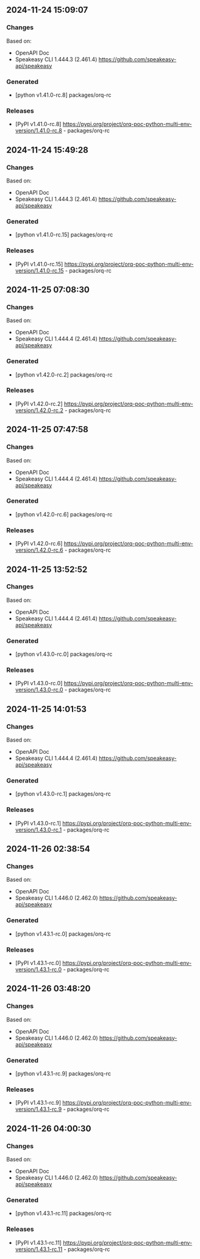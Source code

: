 

## 2024-11-24 15:09:07
### Changes
Based on:
- OpenAPI Doc  
- Speakeasy CLI 1.444.3 (2.461.4) https://github.com/speakeasy-api/speakeasy
### Generated
- [python v1.41.0-rc.8] packages/orq-rc
### Releases
- [PyPI v1.41.0-rc.8] https://pypi.org/project/orq-poc-python-multi-env-version/1.41.0-rc.8 - packages/orq-rc

## 2024-11-24 15:49:28
### Changes
Based on:
- OpenAPI Doc  
- Speakeasy CLI 1.444.3 (2.461.4) https://github.com/speakeasy-api/speakeasy
### Generated
- [python v1.41.0-rc.15] packages/orq-rc
### Releases
- [PyPI v1.41.0-rc.15] https://pypi.org/project/orq-poc-python-multi-env-version/1.41.0-rc.15 - packages/orq-rc

## 2024-11-25 07:08:30
### Changes
Based on:
- OpenAPI Doc  
- Speakeasy CLI 1.444.4 (2.461.4) https://github.com/speakeasy-api/speakeasy
### Generated
- [python v1.42.0-rc.2] packages/orq-rc
### Releases
- [PyPI v1.42.0-rc.2] https://pypi.org/project/orq-poc-python-multi-env-version/1.42.0-rc.2 - packages/orq-rc

## 2024-11-25 07:47:58
### Changes
Based on:
- OpenAPI Doc  
- Speakeasy CLI 1.444.4 (2.461.4) https://github.com/speakeasy-api/speakeasy
### Generated
- [python v1.42.0-rc.6] packages/orq-rc
### Releases
- [PyPI v1.42.0-rc.6] https://pypi.org/project/orq-poc-python-multi-env-version/1.42.0-rc.6 - packages/orq-rc

## 2024-11-25 13:52:52
### Changes
Based on:
- OpenAPI Doc  
- Speakeasy CLI 1.444.4 (2.461.4) https://github.com/speakeasy-api/speakeasy
### Generated
- [python v1.43.0-rc.0] packages/orq-rc
### Releases
- [PyPI v1.43.0-rc.0] https://pypi.org/project/orq-poc-python-multi-env-version/1.43.0-rc.0 - packages/orq-rc

## 2024-11-25 14:01:53
### Changes
Based on:
- OpenAPI Doc  
- Speakeasy CLI 1.444.4 (2.461.4) https://github.com/speakeasy-api/speakeasy
### Generated
- [python v1.43.0-rc.1] packages/orq-rc
### Releases
- [PyPI v1.43.0-rc.1] https://pypi.org/project/orq-poc-python-multi-env-version/1.43.0-rc.1 - packages/orq-rc

## 2024-11-26 02:38:54
### Changes
Based on:
- OpenAPI Doc  
- Speakeasy CLI 1.446.0 (2.462.0) https://github.com/speakeasy-api/speakeasy
### Generated
- [python v1.43.1-rc.0] packages/orq-rc
### Releases
- [PyPI v1.43.1-rc.0] https://pypi.org/project/orq-poc-python-multi-env-version/1.43.1-rc.0 - packages/orq-rc

## 2024-11-26 03:48:20
### Changes
Based on:
- OpenAPI Doc  
- Speakeasy CLI 1.446.0 (2.462.0) https://github.com/speakeasy-api/speakeasy
### Generated
- [python v1.43.1-rc.9] packages/orq-rc
### Releases
- [PyPI v1.43.1-rc.9] https://pypi.org/project/orq-poc-python-multi-env-version/1.43.1-rc.9 - packages/orq-rc

## 2024-11-26 04:00:30
### Changes
Based on:
- OpenAPI Doc  
- Speakeasy CLI 1.446.0 (2.462.0) https://github.com/speakeasy-api/speakeasy
### Generated
- [python v1.43.1-rc.11] packages/orq-rc
### Releases
- [PyPI v1.43.1-rc.11] https://pypi.org/project/orq-poc-python-multi-env-version/1.43.1-rc.11 - packages/orq-rc
